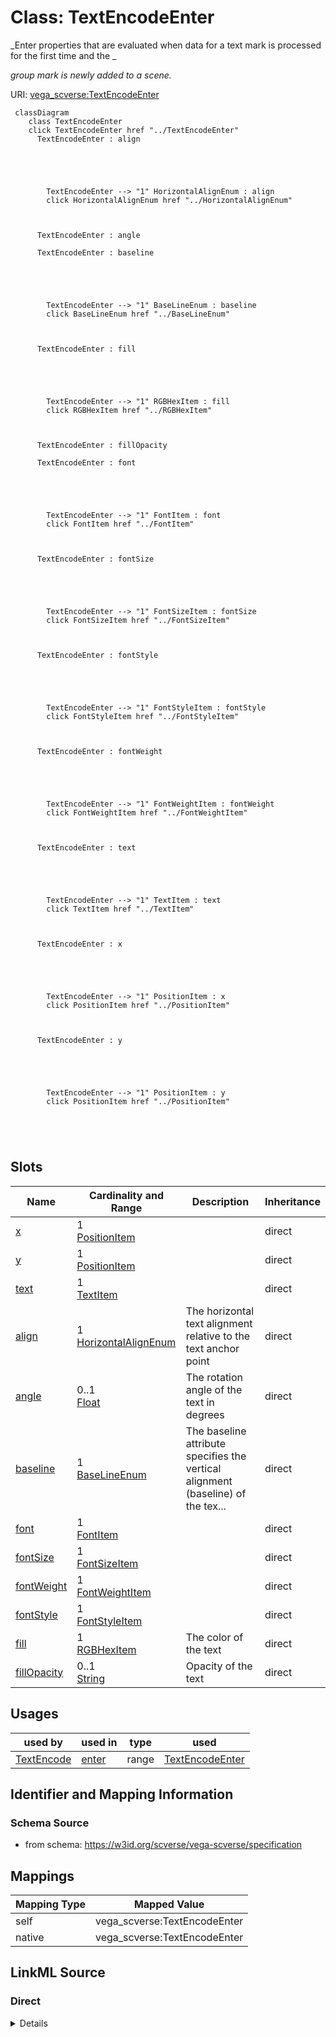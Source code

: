 

# Class: TextEncodeEnter 


_Enter properties that are evaluated when data for a text mark is processed for the first time and the _

_group mark is newly added to a scene._





URI: [vega_scverse:TextEncodeEnter](https://w3id.org/scverse/vega-scverse/TextEncodeEnter)






```mermaid
 classDiagram
    class TextEncodeEnter
    click TextEncodeEnter href "../TextEncodeEnter"
      TextEncodeEnter : align
        
          
    
        
        
        TextEncodeEnter --> "1" HorizontalAlignEnum : align
        click HorizontalAlignEnum href "../HorizontalAlignEnum"
    

        
      TextEncodeEnter : angle
        
      TextEncodeEnter : baseline
        
          
    
        
        
        TextEncodeEnter --> "1" BaseLineEnum : baseline
        click BaseLineEnum href "../BaseLineEnum"
    

        
      TextEncodeEnter : fill
        
          
    
        
        
        TextEncodeEnter --> "1" RGBHexItem : fill
        click RGBHexItem href "../RGBHexItem"
    

        
      TextEncodeEnter : fillOpacity
        
      TextEncodeEnter : font
        
          
    
        
        
        TextEncodeEnter --> "1" FontItem : font
        click FontItem href "../FontItem"
    

        
      TextEncodeEnter : fontSize
        
          
    
        
        
        TextEncodeEnter --> "1" FontSizeItem : fontSize
        click FontSizeItem href "../FontSizeItem"
    

        
      TextEncodeEnter : fontStyle
        
          
    
        
        
        TextEncodeEnter --> "1" FontStyleItem : fontStyle
        click FontStyleItem href "../FontStyleItem"
    

        
      TextEncodeEnter : fontWeight
        
          
    
        
        
        TextEncodeEnter --> "1" FontWeightItem : fontWeight
        click FontWeightItem href "../FontWeightItem"
    

        
      TextEncodeEnter : text
        
          
    
        
        
        TextEncodeEnter --> "1" TextItem : text
        click TextItem href "../TextItem"
    

        
      TextEncodeEnter : x
        
          
    
        
        
        TextEncodeEnter --> "1" PositionItem : x
        click PositionItem href "../PositionItem"
    

        
      TextEncodeEnter : y
        
          
    
        
        
        TextEncodeEnter --> "1" PositionItem : y
        click PositionItem href "../PositionItem"
    

        
      
```




<!-- no inheritance hierarchy -->


## Slots

| Name | Cardinality and Range | Description | Inheritance |
| ---  | --- | --- | --- |
| [x](x.md) | 1 <br/> [PositionItem](PositionItem.md) |  | direct |
| [y](y.md) | 1 <br/> [PositionItem](PositionItem.md) |  | direct |
| [text](text.md) | 1 <br/> [TextItem](TextItem.md) |  | direct |
| [align](align.md) | 1 <br/> [HorizontalAlignEnum](HorizontalAlignEnum.md) | The horizontal text alignment relative to the text anchor point | direct |
| [angle](angle.md) | 0..1 <br/> [Float](Float.md) | The rotation angle of the text in degrees | direct |
| [baseline](baseline.md) | 1 <br/> [BaseLineEnum](BaseLineEnum.md) | The baseline attribute specifies the vertical alignment (baseline) of the tex... | direct |
| [font](font.md) | 1 <br/> [FontItem](FontItem.md) |  | direct |
| [fontSize](fontSize.md) | 1 <br/> [FontSizeItem](FontSizeItem.md) |  | direct |
| [fontWeight](fontWeight.md) | 1 <br/> [FontWeightItem](FontWeightItem.md) |  | direct |
| [fontStyle](fontStyle.md) | 1 <br/> [FontStyleItem](FontStyleItem.md) |  | direct |
| [fill](fill.md) | 1 <br/> [RGBHexItem](RGBHexItem.md) | The color of the text | direct |
| [fillOpacity](fillOpacity.md) | 0..1 <br/> [String](String.md) | Opacity of the text | direct |





## Usages

| used by | used in | type | used |
| ---  | --- | --- | --- |
| [TextEncode](TextEncode.md) | [enter](enter.md) | range | [TextEncodeEnter](TextEncodeEnter.md) |






## Identifier and Mapping Information







### Schema Source


* from schema: https://w3id.org/scverse/vega-scverse/specification




## Mappings

| Mapping Type | Mapped Value |
| ---  | ---  |
| self | vega_scverse:TextEncodeEnter |
| native | vega_scverse:TextEncodeEnter |







## LinkML Source

<!-- TODO: investigate https://stackoverflow.com/questions/37606292/how-to-create-tabbed-code-blocks-in-mkdocs-or-sphinx -->

### Direct

<details>
```yaml
name: TextEncodeEnter
description: "Enter properties that are evaluated when data for a text mark is processed\
  \ for the first time and the \ngroup mark is newly added to a scene."
from_schema: https://w3id.org/scverse/vega-scverse/specification
attributes:
  x:
    name: x
    from_schema: https://w3id.org/scverse/vega-scverse/encode
    domain_of:
    - PointsEncodeEnter
    - PathEncodeEnter
    - TextEncodeEnter
    - GroupEncodeEnter
    range: PositionItem
    required: true
  y:
    name: y
    from_schema: https://w3id.org/scverse/vega-scverse/encode
    domain_of:
    - PointsEncodeEnter
    - PathEncodeEnter
    - TextEncodeEnter
    - GroupEncodeEnter
    range: PositionItem
    required: true
  text:
    name: text
    from_schema: https://w3id.org/scverse/vega-scverse/encode
    domain_of:
    - Title
    - TextEncodeEnter
    range: TextItem
    required: true
  align:
    name: align
    description: The horizontal text alignment relative to the text anchor point.
    from_schema: https://w3id.org/scverse/vega-scverse/encode
    rank: 1000
    domain_of:
    - TextEncodeEnter
    range: HorizontalAlignEnum
    required: true
  angle:
    name: angle
    description: The rotation angle of the text in degrees.
    from_schema: https://w3id.org/scverse/vega-scverse/encode
    rank: 1000
    domain_of:
    - TextEncodeEnter
    range: float
    minimum_value: 0
    maximum_value: 359
  baseline:
    name: baseline
    description: The baseline attribute specifies the vertical alignment (baseline)
      of the text relative to its y-coordinate.
    from_schema: https://w3id.org/scverse/vega-scverse/encode
    domain_of:
    - Title
    - TextEncodeEnter
    range: BaseLineEnum
    required: true
  font:
    name: font
    from_schema: https://w3id.org/scverse/vega-scverse/encode
    domain_of:
    - Title
    - TextEncodeEnter
    range: FontItem
    required: true
  fontSize:
    name: fontSize
    from_schema: https://w3id.org/scverse/vega-scverse/encode
    domain_of:
    - Title
    - TextEncodeEnter
    range: FontSizeItem
    required: true
  fontWeight:
    name: fontWeight
    from_schema: https://w3id.org/scverse/vega-scverse/encode
    domain_of:
    - Title
    - TextEncodeEnter
    range: FontWeightItem
    required: true
  fontStyle:
    name: fontStyle
    from_schema: https://w3id.org/scverse/vega-scverse/encode
    domain_of:
    - Title
    - TextEncodeEnter
    range: FontStyleItem
    required: true
  fill:
    name: fill
    description: The color of the text
    from_schema: https://w3id.org/scverse/vega-scverse/encode
    domain_of:
    - Legend
    - ImageEncodeEnter
    - LabelEncodeEnter
    - PointsEncodeEnter
    - PathEncodeEnter
    - TextEncodeEnter
    - MarkEncodeUpdate
    range: RGBHexItem
    required: true
  fillOpacity:
    name: fillOpacity
    description: Opacity of the text.
    from_schema: https://w3id.org/scverse/vega-scverse/encode
    slot_uri: opacityValueSlot
    domain_of:
    - LabelEncodeEnter
    - PointsEncodeEnter
    - PathEncodeEnter
    - TextEncodeEnter

```
</details>

### Induced

<details>
```yaml
name: TextEncodeEnter
description: "Enter properties that are evaluated when data for a text mark is processed\
  \ for the first time and the \ngroup mark is newly added to a scene."
from_schema: https://w3id.org/scverse/vega-scverse/specification
attributes:
  x:
    name: x
    from_schema: https://w3id.org/scverse/vega-scverse/encode
    alias: x
    owner: TextEncodeEnter
    domain_of:
    - PointsEncodeEnter
    - PathEncodeEnter
    - TextEncodeEnter
    - GroupEncodeEnter
    range: PositionItem
    required: true
  y:
    name: y
    from_schema: https://w3id.org/scverse/vega-scverse/encode
    alias: y
    owner: TextEncodeEnter
    domain_of:
    - PointsEncodeEnter
    - PathEncodeEnter
    - TextEncodeEnter
    - GroupEncodeEnter
    range: PositionItem
    required: true
  text:
    name: text
    from_schema: https://w3id.org/scverse/vega-scverse/encode
    alias: text
    owner: TextEncodeEnter
    domain_of:
    - Title
    - TextEncodeEnter
    range: TextItem
    required: true
  align:
    name: align
    description: The horizontal text alignment relative to the text anchor point.
    from_schema: https://w3id.org/scverse/vega-scverse/encode
    rank: 1000
    alias: align
    owner: TextEncodeEnter
    domain_of:
    - TextEncodeEnter
    range: HorizontalAlignEnum
    required: true
  angle:
    name: angle
    description: The rotation angle of the text in degrees.
    from_schema: https://w3id.org/scverse/vega-scverse/encode
    rank: 1000
    alias: angle
    owner: TextEncodeEnter
    domain_of:
    - TextEncodeEnter
    range: float
    minimum_value: 0
    maximum_value: 359
  baseline:
    name: baseline
    description: The baseline attribute specifies the vertical alignment (baseline)
      of the text relative to its y-coordinate.
    from_schema: https://w3id.org/scverse/vega-scverse/encode
    alias: baseline
    owner: TextEncodeEnter
    domain_of:
    - Title
    - TextEncodeEnter
    range: BaseLineEnum
    required: true
  font:
    name: font
    from_schema: https://w3id.org/scverse/vega-scverse/encode
    alias: font
    owner: TextEncodeEnter
    domain_of:
    - Title
    - TextEncodeEnter
    range: FontItem
    required: true
  fontSize:
    name: fontSize
    from_schema: https://w3id.org/scverse/vega-scverse/encode
    alias: fontSize
    owner: TextEncodeEnter
    domain_of:
    - Title
    - TextEncodeEnter
    range: FontSizeItem
    required: true
  fontWeight:
    name: fontWeight
    from_schema: https://w3id.org/scverse/vega-scverse/encode
    alias: fontWeight
    owner: TextEncodeEnter
    domain_of:
    - Title
    - TextEncodeEnter
    range: FontWeightItem
    required: true
  fontStyle:
    name: fontStyle
    from_schema: https://w3id.org/scverse/vega-scverse/encode
    alias: fontStyle
    owner: TextEncodeEnter
    domain_of:
    - Title
    - TextEncodeEnter
    range: FontStyleItem
    required: true
  fill:
    name: fill
    description: The color of the text
    from_schema: https://w3id.org/scverse/vega-scverse/encode
    alias: fill
    owner: TextEncodeEnter
    domain_of:
    - Legend
    - ImageEncodeEnter
    - LabelEncodeEnter
    - PointsEncodeEnter
    - PathEncodeEnter
    - TextEncodeEnter
    - MarkEncodeUpdate
    range: RGBHexItem
    required: true
  fillOpacity:
    name: fillOpacity
    description: Opacity of the text.
    from_schema: https://w3id.org/scverse/vega-scverse/encode
    slot_uri: opacityValueSlot
    alias: fillOpacity
    owner: TextEncodeEnter
    domain_of:
    - LabelEncodeEnter
    - PointsEncodeEnter
    - PathEncodeEnter
    - TextEncodeEnter
    range: string

```
</details>